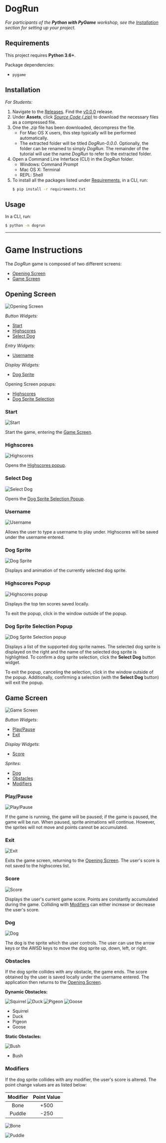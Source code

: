 # DogRun

*For participants of the **Python with PyGame** workshop, see the [Installation](#Installation) section for setting up your project.*

## Requirements

This project requires **Python 3.6+**.

Package dependencies:

- `pygame`


## Installation

*For Students:*

1. Navigate to the [Releases][1]. Find the [v0.0.0][2] release.
2. Under **Assets**, click *[Source Code (.zip)][3]* to download the necessary files as a compressed file.
3. One the *.zip* file has been downloaded, decompress the file.
    - For Mac OS X users, this step typically will be performed automatically.
    - The extracted folder will be titled *DogRun-0.0.0*.
      Optionally, the folder can be renamed to simply *DogRun*.
      The remainder of the tutorial will use the name *DogRun* to refer to the extracted folder.
4. Open a Command Line Interface (CLI) in the *DogRun* folder.
    - Windows: Command Prompt
    - Mac OS X: Terminal
    - REPL: Shell
5. To install all the packages listed under [Requirements](#Requirements), in a CLI, run:
    ```cmd
   $ pip install -r requirements.txt
    ```

## Usage

In a CLI, run:

```cmd
$ python -m dogrun
```

---

# Game Instructions

The *DogRun* game is composed of two different screens:

- [Opening Screen](#Opening-Screen)
- [Game Screen](#Game-Screen)

## Opening Screen

![Opening Screen](https://user-images.githubusercontent.com/86578588/126079968-98fb541e-5dc8-4005-96f8-335e5189ad2b.png)

*Button Widgets:*

- [Start](#Start)
- [Highscores](#Highscores)
- [Select Dog](#Select-Dog)

*Entry Widgets:*

- [Username](#Username)

*Display Widgets:*

- [Dog Sprite](#Dog-Sprite)

Opening Screen popups:

- [Highscores](#Highscores-Popup)
- [Dog Sprite Selection](#Dog-Sprite-Selection-Popup)

### Start

![Start](https://user-images.githubusercontent.com/86578588/126080065-0adc23f7-d04d-4929-9aa4-61e089a5ac5c.png)

Start the game, entering the [Game Screen](#Game-Screen).

### Highscores

![Highscores](https://user-images.githubusercontent.com/86578588/126080093-93e194b1-73ca-4f9e-97cd-d8947f7fb82c.png)

Opens the [Highscores popup](#Highscores-Popup).

### Select Dog

![Select Dog](https://user-images.githubusercontent.com/86578588/126080125-d052aa31-4a11-4163-b6b6-a5c6ab5dd7b8.png)

Opens the [Dog Sprite Selection Popup](#Dog-Sprite-Selection-Popup).

### Username

![Username](https://user-images.githubusercontent.com/86578588/126080139-48257d31-d5d3-426f-8383-92f164794da7.png)

Allows the user to type a username to play under.
Highscores will be saved under the username entered.

### Dog Sprite

![Dog Sprite](https://user-images.githubusercontent.com/86578588/126080153-66810184-b1cf-425f-b42e-c2d88fe8fdc7.png)

Displays and animation of the currently selected dog sprite.

### Highscores Popup

![Highscores popup](https://user-images.githubusercontent.com/86578588/126082390-de2d32a3-c1ec-465b-8353-ecd1caf77e71.png)

Displays the top ten scores saved locally.

To exit the popup, click in the window outside of the popup.

### Dog Sprite Selection Popup

![Dog Sprite Selection popup](https://user-images.githubusercontent.com/86578588/126082377-cb9f071d-8bfb-4db8-982d-088909b5873f.png)

Displays a list of the supported dog sprite names.
The selected dog sprite is displayed on the right and the name of the selected dog sprite is highlighted.
To confirm a dog sprite selection, click the **Select Dog** button widget.

To exit the popup, canceling the selection, click in the window outside of the popup.
Additionally, confirming a selection (with the **Select Dog** button) will exit the popup.

## Game Screen

![Game Screen](https://user-images.githubusercontent.com/86578588/126082699-275d7dc9-1335-465f-8b69-998ee9db9c9f.png)

*Button Widgets*:

- [Play/Pause](#Play/Pause)
- [Exit](#Exit)

*Display Widgets*:

- [Score](#Score)

*Sprites*:

- [Dog](#Dog)
- [Obstacles](#Obstacles)
- [Modifiers](#Modifiers)

### Play/Pause

![Play/Pause](https://github.com/JL-Python3/DogRun/blob/master/play%20pause.png?raw=true)

If the game is running, the game will be paused; if the game is paused, the game will be run.
When paused, sprite animations will continue.
However, the sprites will not move and points cannot be accumulated.

### Exit

![Exit](https://github.com/JL-Python3/DogRun/blob/master/exit.png?raw=true)

Exits the game screen, returning to the [Opening Screen](#Opening-Screen).
The user's score is not saved to the highscores list.

### Score

![Score](https://user-images.githubusercontent.com/86578588/126084472-72240a83-93d4-42e0-b95f-c433643ba9bd.png)

Displays the user's current game score.
Points are constantly accumulated during the game.
Colliding with [Modifiers](#Modifiers) can either increase or decrease the user's score.

### Dog

![Dog](https://github.com/JL-Python3/DogRun/blob/master/dogrun/sprites/Pomeranian%20(Ash%20Blonde)/Walking%20(Right)/004.png?raw=true)

The dog is the sprite which the user controls.
The user can use the arrow keys or the AWSD keys to move the dog sprite up, down, left, or right.

### Obstacles

If the dog sprite collides with any obstacle, the game ends.
The score obtained by the user is saved locally under the username entered.
The application then returns to the [Opening Screen](#Opening-Screen).

**Dynamic Obstacles:**

![Squirrel](https://github.com/JL-Python3/DogRun/blob/master/dogrun/sprites/Squirrel/036.png?raw=true)
![Duck](https://github.com/JL-Python3/DogRun/blob/master/dogrun/sprites/ducks/Ash/Right/024.png?raw=true)
![Pigeon](https://github.com/JL-Python3/DogRun/blob/master/dogrun/sprites/pigeons/Blue/Flying%20(Right)/078.png?raw=true)
![Goose](https://github.com/JL-Python3/DogRun/blob/master/dogrun/sprites/geese/Brown/Right/030.png?raw=true)

- Squirrel
- Duck
- Pigeon
- Goose

**Static Obstacles:**

![Bush](https://github.com/JL-Python3/DogRun/blob/master/dogrun/sprites/bushes/000.png?raw=true)

- Bush

### Modifiers

If the dog sprite collides with any modifier, the user's score is altered.
The point change values are as listed below:

| Modifier | Point Value |
| :------: | :---------: |
| Bone     | +500        |
| Puddle   | -250        |

![Bone](https://github.com/JL-Python3/DogRun/blob/master/dogrun/sprites/bone.png?raw=true)

![Puddle](https://github.com/JL-Python3/DogRun/blob/master/dogrun/sprites/puddle.png?raw=true)

[1]: https://github.com/JL-Python3/DogRun/releases
[2]: https://github.com/JL-Python3/DogRun/releases/tag/v0.0.0
[3]: https://github.com/JL-Python3/DogRun/archive/refs/tags/v0.0.0.zip